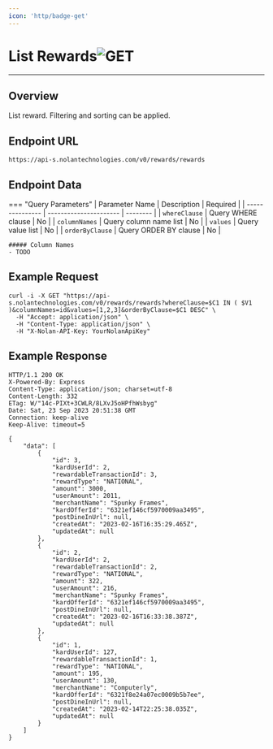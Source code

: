 ```yaml
---
icon: 'http/badge-get'
---
```


<h1 class=article-title>List Rewards<img class="article-title-image" src="/assets/images/badge-get.svg" alt="GET"/></h1>

---

## Overview
List reward. Filtering and sorting can be applied.

## Endpoint URL
`https://api-s.nolantechnologies.com/v0/rewards/rewards`

## Endpoint Data
=== "Query Parameters"
    | Parameter Name  | Description            | Required |
    | --------------- | ---------------------- | -------- |
    | `whereClause`   | Query WHERE clause     | No       |
    | `columnNames`   | Query column name list | No       |
    | `values`        | Query value list       | No       |
    | `orderByClause` | Query ORDER BY clause  | No       |

    ##### Column Names
    - TODO

## Example Request
```text
curl -i -X GET "https://api-s.nolantechnologies.com/v0/rewards/rewards?whereClause=$C1 IN ( $V1 )&columnNames=id&values=[1,2,3]&orderByClause=$C1 DESC" \
  -H "Accept: application/json" \
  -H "Content-Type: application/json" \
  -H "X-Nolan-API-Key: YourNolanApiKey" 
```

## Example Response
```text
HTTP/1.1 200 OK
X-Powered-By: Express
Content-Type: application/json; charset=utf-8
Content-Length: 332
ETag: W/"14c-PIXt+3CWLR/8LXvJ5oHPfhWsbyg"
Date: Sat, 23 Sep 2023 20:51:38 GMT
Connection: keep-alive
Keep-Alive: timeout=5

{
    "data": [
        {
            "id": 3,
            "kardUserId": 2,
            "rewardableTransactionId": 3,
            "rewardType": "NATIONAL",
            "amount": 3000,
            "userAmount": 2011,
            "merchantName": "Spunky Frames",
            "kardOfferId": "6321ef146cf5970009aa3495",
            "postDineInUrl": null,
            "createdAt": "2023-02-16T16:35:29.465Z",
            "updatedAt": null
        },
        {
            "id": 2,
            "kardUserId": 2,
            "rewardableTransactionId": 2,
            "rewardType": "NATIONAL",
            "amount": 322,
            "userAmount": 216,
            "merchantName": "Spunky Frames",
            "kardOfferId": "6321ef146cf5970009aa3495",
            "postDineInUrl": null,
            "createdAt": "2023-02-16T16:33:38.387Z",
            "updatedAt": null
        },
        {
            "id": 1,
            "kardUserId": 127,
            "rewardableTransactionId": 1,
            "rewardType": "NATIONAL",
            "amount": 195,
            "userAmount": 130,
            "merchantName": "Computerly",
            "kardOfferId": "6321f8e24a07ec0009b5b7ee",
            "postDineInUrl": null,
            "createdAt": "2023-02-14T22:25:38.035Z",
            "updatedAt": null
        }
    ]
}
```
